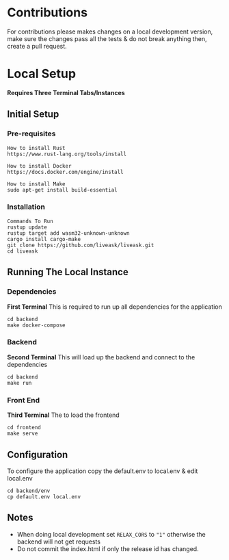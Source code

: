 # Contributions
For contributions please makes changes on a local development version, make sure the changes pass all the tests & do not break anything then, create a pull request.

# Local Setup
**Requires Three Terminal Tabs/Instances**
## Initial Setup
### Pre-requisites
```
How to install Rust
https://www.rust-lang.org/tools/install

How to install Docker
https://docs.docker.com/engine/install

How to install Make
sudo apt-get install build-essential
```

### Installation
```
Commands To Run
rustup update
rustup target add wasm32-unknown-unknown
cargo install cargo-make
git clone https://github.com/liveask/liveask.git
cd liveask
```

## Running The Local Instance
### Dependencies
**First Terminal**
This is required to run up all dependencies for the application
```
cd backend
make docker-compose
```
### Backend
**Second Terminal**
This will load up the backend and connect to the dependencies
```
cd backend
make run
```
### Front End
**Third Terminal**
The to load the frontend
```
cd frontend
make serve
```
## Configuration
To configure the application copy the default.env to local.env & edit local.env
```
cd backend/env
cp default.env local.env
```
## Notes
- When doing local development set `RELAX_CORS` to `"1"` otherwise the backend will not get requests
- Do not commit the index.html if only the release id has changed.
